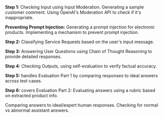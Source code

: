 **Step 1:**
Checking Input using Input Moderation.
Generating a sample customer comment.
Using OpenAI's Moderation API to check if it's inappropriate.

**Preventing Prompt Injection:**
Generating a prompt injection for electronic products.
Implementing a mechanism to prevent prompt injection.

**Step 2:**
Classifying Service Requests based on the user's input message.

**Step 3:**
Answering User Questions using Chain of Thought Reasoning to provide detailed responses.

**Step 4:**
Checking Outputs, using self-evaluation to verify factual accuracy.

**Step 5:**
handles Evaluation Part 1 by comparing responses to ideal answers across test cases.

**Step 6:**
covers Evaluation Part 2:
Evaluating answers using a rubric based on extracted product info.

Comparing answers to ideal/expert human responses.
Checking for normal vs abnormal assistant answers.
